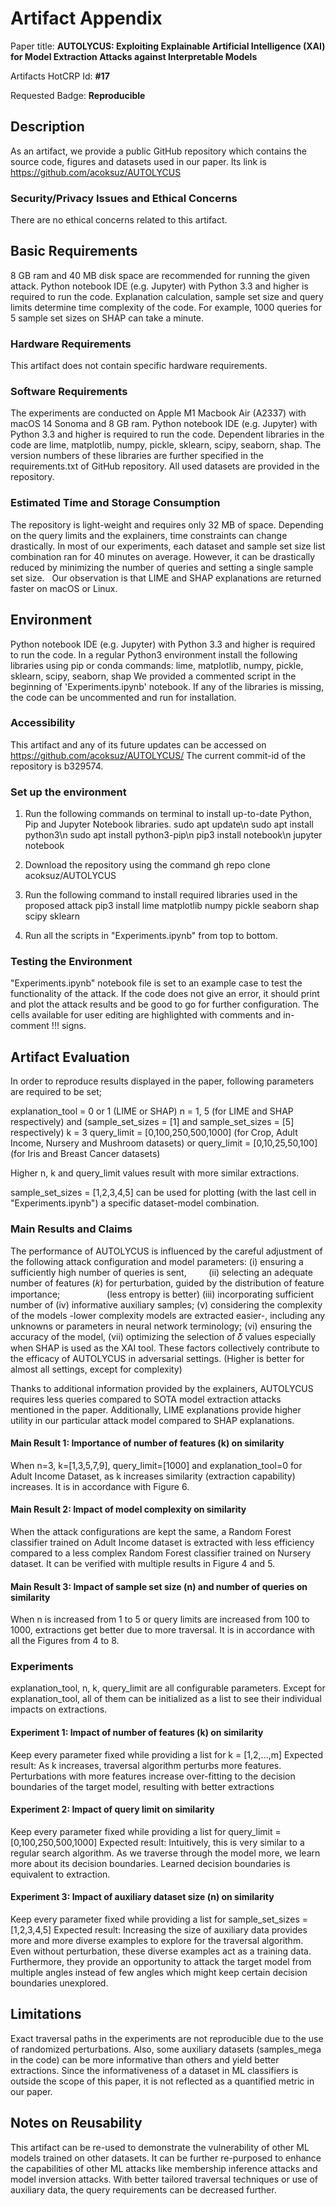 # Artifact Appendix

Paper title: **AUTOLYCUS: Exploiting Explainable Artificial Intelligence (XAI) for Model Extraction Attacks against Interpretable Models**

Artifacts HotCRP Id: **#17**

Requested Badge: **Reproducible**

## Description
As an artifact, we provide a public GitHub repository which contains the source code, figures and datasets used in our paper. Its link is https://github.com/acoksuz/AUTOLYCUS

### Security/Privacy Issues and Ethical Concerns
There are no ethical concerns related to this artifact. 

## Basic Requirements
8 GB ram and 40 MB disk space are recommended for running the given attack.
Python notebook IDE (e.g. Jupyter) with Python 3.3 and higher is required to run the code.
Explanation calculation, sample set size and query limits determine time complexity of the code. For example, 1000 queries for 5 sample set sizes on SHAP can take a minute.

### Hardware Requirements
This artifact does not contain specific hardware requirements.

### Software Requirements
The experiments are conducted on Apple M1 Macbook Air (A2337) with macOS 14 Sonoma and 8 GB ram.
Python notebook IDE (e.g. Jupyter) with Python 3.3 and higher is required to run the code.
Dependent libraries in the code are lime, matplotlib, numpy, pickle, sklearn, scipy, seaborn, shap. 
The version numbers of these libraries are further specified in the requirements.txt of GitHub repository.
All used datasets are provided in the repository.

### Estimated Time and Storage Consumption
The repository is light-weight and requires only 32 MB of space. Depending on the query limits and the explainers, time constraints can change drastically. 
In most of our experiments, each dataset and sample set size list combination ran for 40 minutes on average. 
However, it can be drastically reduced by minimizing the number of queries and setting a single sample set size.  
Our observation is that LIME and SHAP explanations are returned faster on macOS or Linux.

## Environment
Python notebook IDE (e.g. Jupyter) with Python 3.3 and higher is required to run the code.
In a regular Python3 environment install the following libraries using pip or conda commands: lime, matplotlib, numpy, pickle, sklearn, scipy, seaborn, shap
We provided a commented script in the beginning of 'Experiments.ipynb' notebook. If any of the libraries is missing, the code can be uncommented and run for installation.

### Accessibility
This artifact and any of its future updates can be accessed on https://github.com/acoksuz/AUTOLYCUS/
The current commit-id of the repository is b329574.

### Set up the environment

1. Run the following commands on terminal to install up-to-date Python, Pip and Jupyter Notebook libraries. 
sudo apt update\n
sudo apt install python3\n
sudo apt install python3-pip\n
pip3 install notebook\n
jupyter notebook

3. Download the repository using the command
gh repo clone acoksuz/AUTOLYCUS

4. Run the following command to install required libraries used in the proposed attack
pip3 install lime matplotlib numpy pickle seaborn shap scipy sklearn

5. Run all the scripts in "Experiments.ipynb" from top to bottom.

### Testing the Environment

"Experiments.ipynb" notebook file is set to an example case to test the functionality of the attack. 
If the code does not give an error, it should print and plot the attack results and be good to go for further configuration. 
The cells available for user editing are highlighted with comments and in-comment !!! signs.

## Artifact Evaluation
In order to reproduce results displayed in the paper, following parameters are required to be set;

explanation_tool = 0 or 1 (LIME or SHAP)
n = 1, 5 (for LIME and SHAP respectively) and (sample_set_sizes = [1] and sample_set_sizes = [5] respectively) 
k = 3
query_limit = [0,100,250,500,1000] (for Crop, Adult Income, Nursery and Mushroom datasets) or
query_limit = [0,10,25,50,100] (for Iris and Breast Cancer datasets)

Higher n, k and query_limit values result with more similar extractions.

sample_set_sizes = [1,2,3,4,5] can be used for plotting (with the last cell in "Experiments.ipynb") a specific dataset-model combination.

### Main Results and Claims

The performance of AUTOLYCUS is influenced by the careful adjustment of the following attack configuration and model parameters: 
(i) ensuring a sufficiently high number of queries is sent,         
(ii) selecting an adequate number of features (𝑘) for perturbation,
guided by the distribution of feature importance;                   (less entropy is better)
(iii) incorporating sufficient number of (iv) informative auxiliary samples; 
(v) considering the complexity of the models -lower complexity models are extracted easier-, including any unknowns or parameters in neural network terminology; 
(vi) ensuring the accuracy of the model, 
(vii) optimizing the selection of 𝛿 values especially when SHAP is used as the XAI tool. 
These factors collectively contribute to the efficacy of AUTOLYCUS in adversarial settings. (Higher is better for almost all settings, except for complexity)

Thanks to additional information provided by the explainers, AUTOLYCUS requires less queries compared to SOTA model extraction attacks mentioned in the paper.
Additionally, LIME explanations provide higher utility in our particular attack model compared to SHAP explanations.

#### Main Result 1: Importance of number of features (k) on similarity
When n=3, k=[1,3,5,7,9], query_limit=[1000] and explanation_tool=0 for Adult Income Dataset, as k increases similarity (extraction capability) increases. It is in accordance with Figure 6.

#### Main Result 2: Impact of model complexity on similarity
When the attack configurations are kept the same, a Random Forest classifier trained on Adult Income dataset is extracted with less efficiency compared to a less complex Random Forest classifier trained on Nursery dataset. It can be verified with multiple results in Figure 4 and 5. 

#### Main Result 3: Impact of sample set size (n) and number of queries on similarity
When n is increased from 1 to 5 or query limits are increased from 100 to 1000, extractions get better due to more traversal. It is in accordance with all the Figures from 4 to 8. 

### Experiments
explanation_tool, n, k, query_limit are all configurable parameters. Except for explanation_tool, all of them can be initialized as a list to see their individual impacts on extractions.

#### Experiment 1: Impact of number of features (k) on similarity

Keep every parameter fixed while providing a list for k = [1,2,...,m] 
Expected result: As k increases, traversal algorithm perturbs more features. Perturbations with more features increase over-fitting to the decision boundaries of the target model, resulting with better extractions

#### Experiment 2: Impact of query limit on similarity 
Keep every parameter fixed while providing a list for query_limit = [0,100,250,500,1000]
Expected result: Intuitively, this is very similar to a regular search algorithm. As we traverse through the model more, we learn more about its decision boundaries. Learned decision boundaries is equivalent to extraction. 

#### Experiment 3: Impact of auxiliary dataset size (n) on similarity
Keep every parameter fixed while providing a list for sample_set_sizes = [1,2,3,4,5]
Expected result: Increasing the size of auxiliary data provides more and more diverse examples to explore for the traversal algorithm. Even without perturbation, these diverse examples act as a training data. Furthermore, they provide an opportunity to attack the target model from multiple angles instead of few angles which might keep certain decision boundaries unexplored. 


## Limitations
Exact traversal paths in the experiments are not reproducible due to the use of randomized perturbations.
Also, some auxiliary datasets (samples_mega in the code) can be more informative than others and yield better extractions. Since the informativeness of a dataset in ML classifiers is outside the scope of this paper, it is not reflected as a quantified metric in our paper. 

## Notes on Reusability
This artifact can be re-used to demonstrate the vulnerability of other ML models trained on other datasets. 
It can be further re-purposed to enhance the capabilities of other ML attacks like membership inference attacks and model inversion attacks.
With better tailored traversal techniques or use of auxiliary data, the query requirements can be decreased further.
